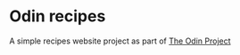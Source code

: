 # Odin recipes

A simple recipes website project as part of [The Odin Project](https://www.theodinproject.com)

